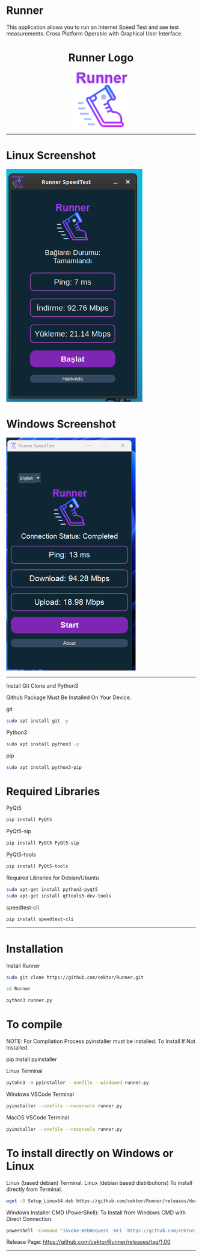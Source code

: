 # Runner
This application allows you to run an Internet Speed Test and see test measurements. Cross Platform Operable with Graphical User Interface.

<h1 align="center">Runner Logo</h1>

<p align="center">
  <img src="runnerlo.png" alt="Runner Logo" width="150" height="150">
</p>


----------------------

# Linux Screenshot
![Linux(pardus)](screenshot/runner_linux.png)  

# Windows Screenshot
![Windows(11)](screenshot/runner_windows.png) 

--------------------
Install Git Clone and Python3

Github Package Must Be Installed On Your Device.

git
```bash
sudo apt install git -y
```

Python3
```bash
sudo apt install python3 -y 

```

pip
```bash
sudo apt install python3-pip

```

# Required Libraries

PyQt5
```bash
pip install PyQt5
```
PyQt5-sip
```bash
pip install PyQt5 PyQt5-sip
```

PyQt5-tools
```bash
pip install PyQt5-tools
```

Required Libraries for Debian/Ubuntu
```bash
sudo apt-get install python3-pyqt5
sudo apt-get install qttools5-dev-tools
```
speedtest-cli
```bash
pip install speedtest-cli
```

----------------------------------


# Installation
Install Runner

```bash
sudo git clone https://github.com/cektor/Runner.git
```
```bash
cd Runner
```

```bash
python3 runner.py

```

# To compile

NOTE: For Compilation Process pyinstaller must be installed. To Install If Not Installed.

pip install pyinstaller 

Linux Terminal 
```bash
pytohn3 -m pyinstaller --onefile --windowed runner.py
```

Windows VSCode Terminal 
```bash
pyinstaller --onefile --noconsole runner.py
```

MacOS VSCode Terminal 
```bash
pyinstaller --onefile --noconsole runner.py
```

# To install directly on Windows or Linux





Linux (based debian) Terminal: Linux (debian based distributions) To install directly from Terminal.
```bash
wget -O Setup_Linux64.deb https://github.com/cektor/Runner/releases/download/1.00/Setup_Linux64.deb && sudo apt install ./Setup_Linux64.deb && sudo apt-get install -f -y
```

Windows Installer CMD (PowerShell): To Install from Windows CMD with Direct Connection.
```bash
powershell -Command "Invoke-WebRequest -Uri 'https://github.com/cektor/Runner/releases/download/1.00/Setup_Win64.exe' -OutFile 'Setup_Win64.exe'" && start /wait Setup_Win64.exe
```

Release Page: https://github.com/cektor/Runner/releases/tag/1.00

----------------------------------
